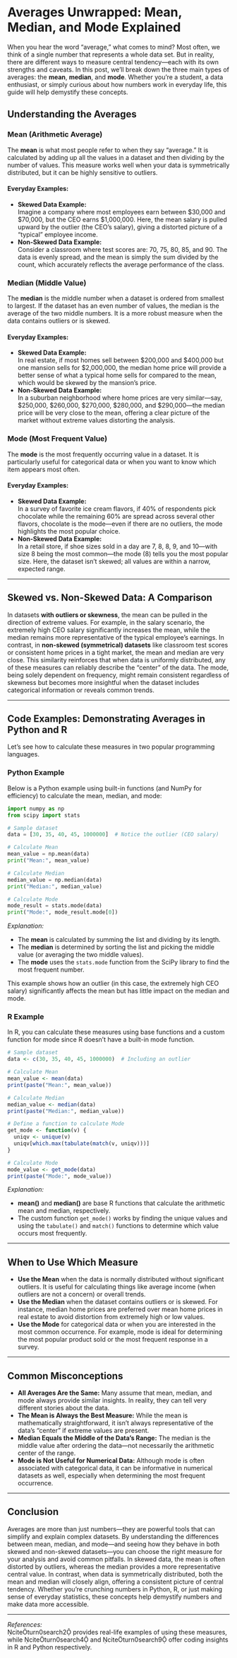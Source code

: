 # Averages Unwrapped: Mean, Median, and Mode Explained

When you hear the word “average,” what comes to mind? Most often, we think of a single number that represents a whole data set. But in reality, there are different ways to measure central tendency—each with its own strengths and caveats. In this post, we’ll break down the three main types of averages: the **mean**, **median**, and **mode**. Whether you’re a student, a data enthusiast, or simply curious about how numbers work in everyday life, this guide will help demystify these concepts.

## Understanding the Averages

### Mean (Arithmetic Average)
The **mean** is what most people refer to when they say “average.” It is calculated by adding up all the values in a dataset and then dividing by the number of values. This measure works well when your data is symmetrically distributed, but it can be highly sensitive to outliers.

#### Everyday Examples:
- **Skewed Data Example:**  
  Imagine a company where most employees earn between \$30,000 and \$70,000, but the CEO earns \$1,000,000. Here, the mean salary is pulled upward by the outlier (the CEO’s salary), giving a distorted picture of a “typical” employee income.
- **Non-Skewed Data Example:**  
  Consider a classroom where test scores are: 70, 75, 80, 85, and 90. The data is evenly spread, and the mean is simply the sum divided by the count, which accurately reflects the average performance of the class.

### Median (Middle Value)
The **median** is the middle number when a dataset is ordered from smallest to largest. If the dataset has an even number of values, the median is the average of the two middle numbers. It is a more robust measure when the data contains outliers or is skewed.

#### Everyday Examples:
- **Skewed Data Example:**  
  In real estate, if most homes sell between \$200,000 and \$400,000 but one mansion sells for \$2,000,000, the median home price will provide a better sense of what a typical home sells for compared to the mean, which would be skewed by the mansion’s price.
- **Non-Skewed Data Example:**  
  In a suburban neighborhood where home prices are very similar—say, \$250,000, \$260,000, \$270,000, \$280,000, and \$290,000—the median price will be very close to the mean, offering a clear picture of the market without extreme values distorting the analysis.

### Mode (Most Frequent Value)
The **mode** is the most frequently occurring value in a dataset. It is particularly useful for categorical data or when you want to know which item appears most often.

#### Everyday Examples:
- **Skewed Data Example:**  
  In a survey of favorite ice cream flavors, if 40% of respondents pick chocolate while the remaining 60% are spread across several other flavors, chocolate is the mode—even if there are no outliers, the mode highlights the most popular choice.
- **Non-Skewed Data Example:**  
  In a retail store, if shoe sizes sold in a day are 7, 8, 8, 9, and 10—with size 8 being the most common—the mode (8) tells you the most popular size. Here, the dataset isn’t skewed; all values are within a narrow, expected range.

---

## Skewed vs. Non-Skewed Data: A Comparison

In datasets **with outliers or skewness**, the mean can be pulled in the direction of extreme values. For example, in the salary scenario, the extremely high CEO salary significantly increases the mean, while the median remains more representative of the typical employee’s earnings. In contrast, in **non-skewed (symmetrical) datasets** like classroom test scores or consistent home prices in a tight market, the mean and median are very close. This similarity reinforces that when data is uniformly distributed, any of these measures can reliably describe the “center” of the data. The mode, being solely dependent on frequency, might remain consistent regardless of skewness but becomes more insightful when the dataset includes categorical information or reveals common trends.

---

## Code Examples: Demonstrating Averages in Python and R

Let’s see how to calculate these measures in two popular programming languages.

### Python Example

Below is a Python example using built-in functions (and NumPy for efficiency) to calculate the mean, median, and mode:

```python
import numpy as np
from scipy import stats

# Sample dataset
data = [30, 35, 40, 45, 1000000]  # Notice the outlier (CEO salary)

# Calculate Mean
mean_value = np.mean(data)
print("Mean:", mean_value)

# Calculate Median
median_value = np.median(data)
print("Median:", median_value)

# Calculate Mode
mode_result = stats.mode(data)
print("Mode:", mode_result.mode[0])
```

*Explanation:*  
- The **mean** is calculated by summing the list and dividing by its length.  
- The **median** is determined by sorting the list and picking the middle value (or averaging the two middle values).  
- The **mode** uses the `stats.mode` function from the SciPy library to find the most frequent number.  

This example shows how an outlier (in this case, the extremely high CEO salary) significantly affects the mean but has little impact on the median and mode.

### R Example

In R, you can calculate these measures using base functions and a custom function for mode since R doesn’t have a built-in mode function.

```r
# Sample dataset
data <- c(30, 35, 40, 45, 1000000)  # Including an outlier

# Calculate Mean
mean_value <- mean(data)
print(paste("Mean:", mean_value))

# Calculate Median
median_value <- median(data)
print(paste("Median:", median_value))

# Define a function to calculate Mode
get_mode <- function(v) {
  uniqv <- unique(v)
  uniqv[which.max(tabulate(match(v, uniqv)))]
}

# Calculate Mode
mode_value <- get_mode(data)
print(paste("Mode:", mode_value))
```

*Explanation:*  
- **mean()** and **median()** are base R functions that calculate the arithmetic mean and median, respectively.  
- The custom function `get_mode()` works by finding the unique values and using the `tabulate()` and `match()` functions to determine which value occurs most frequently.

---

## When to Use Which Measure

- **Use the Mean** when the data is normally distributed without significant outliers. It is useful for calculating things like average income (when outliers are not a concern) or overall trends.
- **Use the Median** when the dataset contains outliers or is skewed. For instance, median home prices are preferred over mean home prices in real estate to avoid distortion from extremely high or low values.
- **Use the Mode** for categorical data or when you are interested in the most common occurrence. For example, mode is ideal for determining the most popular product sold or the most frequent response in a survey.

---

## Common Misconceptions

- **All Averages Are the Same:** Many assume that mean, median, and mode always provide similar insights. In reality, they can tell very different stories about the data.  
- **The Mean is Always the Best Measure:** While the mean is mathematically straightforward, it isn’t always representative of the data’s “center” if extreme values are present.  
- **Median Equals the Middle of the Data’s Range:** The median is the middle value after ordering the data—not necessarily the arithmetic center of the range.  
- **Mode is Not Useful for Numerical Data:** Although mode is often associated with categorical data, it can be informative in numerical datasets as well, especially when determining the most frequent occurrence.

---

## Conclusion

Averages are more than just numbers—they are powerful tools that can simplify and explain complex datasets. By understanding the differences between mean, median, and mode—and seeing how they behave in both skewed and non-skewed datasets—you can choose the right measure for your analysis and avoid common pitfalls. In skewed data, the mean is often distorted by outliers, whereas the median provides a more representative central value. In contrast, when data is symmetrically distributed, both the mean and median will closely align, offering a consistent picture of central tendency. Whether you’re crunching numbers in Python, R, or just making sense of everyday statistics, these concepts help demystify numbers and make data more accessible.

---

*References:*  
citeturn0search2 provides real-life examples of using these measures, while citeturn0search4 and citeturn0search9 offer coding insights in R and Python respectively.



